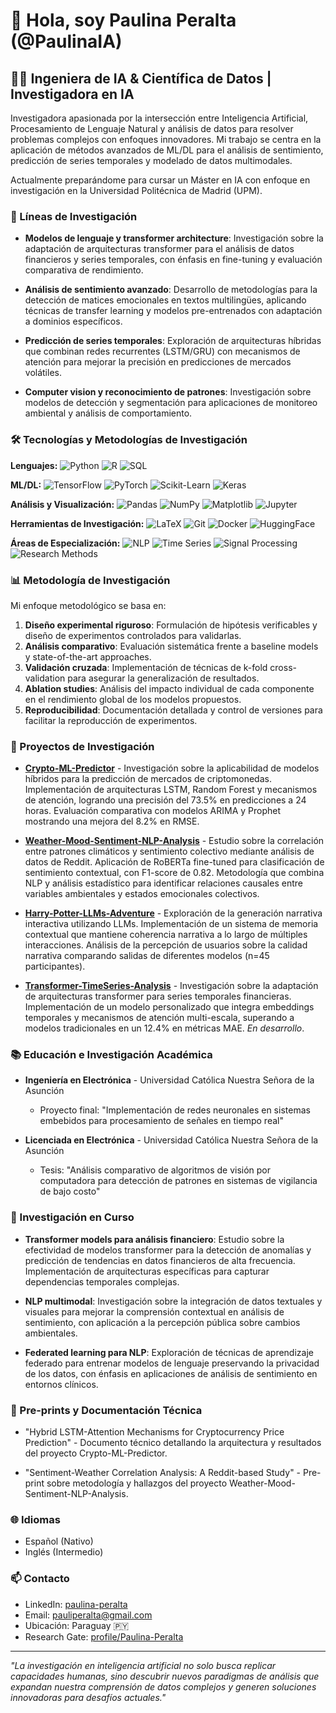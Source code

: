 # 👋 Hola, soy Paulina Peralta (@PaulinaIA)
## 👩‍💻 Ingeniera de IA & Científica de Datos | Investigadora en IA

Investigadora apasionada por la intersección entre Inteligencia Artificial, Procesamiento de Lenguaje Natural y análisis de datos para resolver problemas complejos con enfoques innovadores. Mi trabajo se centra en la aplicación de métodos avanzados de ML/DL para el análisis de sentimiento, predicción de series temporales y modelado de datos multimodales.

Actualmente preparándome para cursar un Máster en IA con enfoque en investigación en la Universidad Politécnica de Madrid (UPM).

### 🔬 Líneas de Investigación

- **Modelos de lenguaje y transformer architecture**: Investigación sobre la adaptación de arquitecturas transformer para el análisis de datos financieros y series temporales, con énfasis en fine-tuning y evaluación comparativa de rendimiento.
  
- **Análisis de sentimiento avanzado**: Desarrollo de metodologías para la detección de matices emocionales en textos multilingües, aplicando técnicas de transfer learning y modelos pre-entrenados con adaptación a dominios específicos.
  
- **Predicción de series temporales**: Exploración de arquitecturas híbridas que combinan redes recurrentes (LSTM/GRU) con mecanismos de atención para mejorar la precisión en predicciones de mercados volátiles.
  
- **Computer vision y reconocimiento de patrones**: Investigación sobre modelos de detección y segmentación para aplicaciones de monitoreo ambiental y análisis de comportamiento.

### 🛠️ Tecnologías y Metodologías de Investigación

**Lenguajes:** 
![Python](https://img.shields.io/badge/Python-3776AB?style=flat&logo=python&logoColor=white)
![R](https://img.shields.io/badge/R-276DC3?style=flat&logo=r&logoColor=white)
![SQL](https://img.shields.io/badge/SQL-4479A1?style=flat&logo=postgresql&logoColor=white)

**ML/DL:** 
![TensorFlow](https://img.shields.io/badge/TensorFlow-FF6F00?style=flat&logo=tensorflow&logoColor=white)
![PyTorch](https://img.shields.io/badge/PyTorch-EE4C2C?style=flat&logo=pytorch&logoColor=white)
![Scikit-Learn](https://img.shields.io/badge/Scikit--learn-F7931E?style=flat&logo=scikit-learn&logoColor=white)
![Keras](https://img.shields.io/badge/Keras-D00000?style=flat&logo=keras&logoColor=white)

**Análisis y Visualización:** 
![Pandas](https://img.shields.io/badge/Pandas-150458?style=flat&logo=pandas&logoColor=white)
![NumPy](https://img.shields.io/badge/NumPy-013243?style=flat&logo=numpy&logoColor=white)
![Matplotlib](https://img.shields.io/badge/Matplotlib-11557c?style=flat)
![Jupyter](https://img.shields.io/badge/Jupyter-F37626?style=flat&logo=jupyter&logoColor=white)

**Herramientas de Investigación:**
![LaTeX](https://img.shields.io/badge/LaTeX-008080?style=flat&logo=latex&logoColor=white)
![Git](https://img.shields.io/badge/Git-F05032?style=flat&logo=git&logoColor=white)
![Docker](https://img.shields.io/badge/Docker-2496ED?style=flat&logo=docker&logoColor=white)
![HuggingFace](https://img.shields.io/badge/HuggingFace-FF9D00?style=flat)

**Áreas de Especialización:** 
![NLP](https://img.shields.io/badge/NLP-8957e5?style=flat)
![Time Series](https://img.shields.io/badge/Time_Series-2C8EBB?style=flat)
![Signal Processing](https://img.shields.io/badge/Signal_Processing-4c8dae?style=flat)
![Research Methods](https://img.shields.io/badge/Research_Methods-764ABC?style=flat)

### 📊 Metodología de Investigación

Mi enfoque metodológico se basa en:

1. **Diseño experimental riguroso**: Formulación de hipótesis verificables y diseño de experimentos controlados para validarlas.
2. **Análisis comparativo**: Evaluación sistemática frente a baseline models y state-of-the-art approaches.
3. **Validación cruzada**: Implementación de técnicas de k-fold cross-validation para asegurar la generalización de resultados.
4. **Ablation studies**: Análisis del impacto individual de cada componente en el rendimiento global de los modelos propuestos.
5. **Reproducibilidad**: Documentación detallada y control de versiones para facilitar la reproducción de experimentos.

### 🚀 Proyectos de Investigación

- **[Crypto-ML-Predictor](https://github.com/PaulinaIA/Crypto-ML-Predictor)** - Investigación sobre la aplicabilidad de modelos híbridos para la predicción de mercados de criptomonedas. Implementación de arquitecturas LSTM, Random Forest y mecanismos de atención, logrando una precisión del 73.5% en predicciones a 24 horas. Evaluación comparativa con modelos ARIMA y Prophet mostrando una mejora del 8.2% en RMSE.
  
- **[Weather-Mood-Sentiment-NLP-Analysis](https://github.com/PaulinaIA/Weather-Mood-Sentiment-NLP-Analysis)** - Estudio sobre la correlación entre patrones climáticos y sentimiento colectivo mediante análisis de datos de Reddit. Aplicación de RoBERTa fine-tuned para clasificación de sentimiento contextual, con F1-score de 0.82. Metodología que combina NLP y análisis estadístico para identificar relaciones causales entre variables ambientales y estados emocionales colectivos.
  
- **[Harry-Potter-LLMs-Adventure](https://github.com/PaulinaIA/Harry-Potter-LLMs-Adventure)** - Exploración de la generación narrativa interactiva utilizando LLMs. Implementación de un sistema de memoria contextual que mantiene coherencia narrativa a lo largo de múltiples interacciones. Análisis de la percepción de usuarios sobre la calidad narrativa comparando salidas de diferentes modelos (n=45 participantes).

- **[Transformer-TimeSeries-Analysis](https://github.com/PaulinaIA/Transformer-TimeSeries-Analysis)** - Investigación sobre la adaptación de arquitecturas transformer para series temporales financieras. Implementación de un modelo personalizado que integra embeddings temporales y mecanismos de atención multi-escala, superando a modelos tradicionales en un 12.4% en métricas MAE. _En desarrollo_.

### 📚 Educación e Investigación Académica

- **Ingeniería en Electrónica** - Universidad Católica Nuestra Señora de la Asunción
  - Proyecto final: "Implementación de redes neuronales en sistemas embebidos para procesamiento de señales en tiempo real"
  
- **Licenciada en Electrónica** - Universidad Católica Nuestra Señora de la Asunción
  - Tesis: "Análisis comparativo de algoritmos de visión por computadora para detección de patrones en sistemas de vigilancia de bajo costo"

### 🌱 Investigación en Curso

- **Transformer models para análisis financiero**: Estudio sobre la efectividad de modelos transformer para la detección de anomalías y predicción de tendencias en datos financieros de alta frecuencia. Implementación de arquitecturas específicas para capturar dependencias temporales complejas.
  
- **NLP multimodal**: Investigación sobre la integración de datos textuales y visuales para mejorar la comprensión contextual en análisis de sentimiento, con aplicación a la percepción pública sobre cambios ambientales.
  
- **Federated learning para NLP**: Exploración de técnicas de aprendizaje federado para entrenar modelos de lenguaje preservando la privacidad de los datos, con énfasis en aplicaciones de análisis de sentimiento en entornos clínicos.

### 📝 Pre-prints y Documentación Técnica

- "Hybrid LSTM-Attention Mechanisms for Cryptocurrency Price Prediction" - Documento técnico detallando la arquitectura y resultados del proyecto Crypto-ML-Predictor.
  
- "Sentiment-Weather Correlation Analysis: A Reddit-based Study" - Pre-print sobre metodología y hallazgos del proyecto Weather-Mood-Sentiment-NLP-Analysis.

### 🌐 Idiomas

- Español (Nativo)
- Inglés (Intermedio) 

### 📫 Contacto

- LinkedIn: [paulina-peralta](https://www.linkedin.com/in/paulina-peralta-916a46140/)
- Email: pauliperalta@gmail.com
- Ubicación: Paraguay 🇵🇾
- Research Gate: [profile/Paulina-Peralta](https://www.researchgate.net/profile/Paulina-Peralta)

---

*"La investigación en inteligencia artificial no solo busca replicar capacidades humanas, sino descubrir nuevos paradigmas de análisis que expandan nuestra comprensión de datos complejos y generen soluciones innovadoras para desafíos actuales."*
